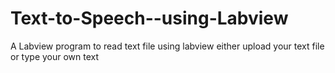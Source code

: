 # Text-to-Speech--using-Labview
A Labview program to read text file using labview either upload your text file or type your own text
